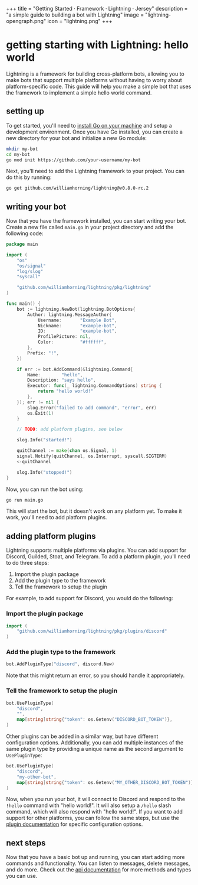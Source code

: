 +++
title = "Getting Started · Framework · Lightning · Jersey"
description = "a simple guide to building a bot with Lightning"
image = "lightning-opengraph.png"
icon = "lightning.png"
+++

# getting starting with Lightning: hello world

Lightning is a framework for building cross-platform bots, allowing you to make
bots that support multiple platforms without having to worry about
platform-specific code. This guide will help you make a simple bot that uses
the framework to implement a simple hello world command.

## setting up

To get started, you'll need to
[install Go on your machine](https://go.dev/doc/install) and setup a
development environment. Once you have Go installed, you can create a new
directory for your bot and initialize a new Go module:

```sh
mkdir my-bot
cd my-bot
go mod init https://github.com/your-username/my-bot
```

Next, you'll need to add the Lightning framework to your project. You can do
this by running:

```sh
go get github.com/williamhorning/lightning@v0.8.0-rc.2
```

## writing your bot

Now that you have the framework installed, you can start writing your bot.
Create a new file called `main.go` in your project directory and add the
following code:

```go
package main

import (
    "os"
    "os/signal"
    "log/slog"
    "syscall"

    "github.com/williamhorning/lightning/pkg/lightning"
)

func main() {
    bot := lightning.NewBot(lightning.BotOptions{
        Author: lightning.MessageAuthor{
            Username:       "Example Bot",
            Nickname:       "example-bot",
            ID:             "example-bot",
            ProfilePicture: nil,
            Color:          "#ffffff",
        },
        Prefix: "!",
    })

    if err := bot.AddCommand(&lightning.Command{
        Name:        "hello",
        Description: "says hello",
        Executor: func(_ lightning.CommandOptions) string {
            return "hello world!"
        },
    }); err != nil {
        slog.Error("failed to add command", "error", err)
        os.Exit(1)
    }

    // TODO: add platform plugins, see below

    slog.Info("started!")

    quitChannel := make(chan os.Signal, 1)
    signal.Notify(quitChannel, os.Interrupt, syscall.SIGTERM)
    <-quitChannel

    slog.Info("stopped!")
}
```

Now, you can run the bot using:

```sh
go run main.go
```

This will start the bot, but it doesn't work on any platform yet. To make it
work, you'll need to add platform plugins.

## adding platform plugins

Lightning supports multiple platforms via plugins. You can add support for
Discord, Guilded, Stoat, and Telegram. To add a platform plugin, you'll
need to do three steps:

1. Import the plugin package
2. Add the plugin type to the framework
3. Tell the framework to setup the plugin

For example, to add support for Discord, you would do the following:

### Import the plugin package

```go
import (
    "github.com/williamhorning/lightning/pkg/plugins/discord"
)
```

### Add the plugin type to the framework

```go
bot.AddPluginType("discord", discord.New)
```

Note that this might return an error, so you should handle it appropriately.

### Tell the framework to setup the plugin

```go
bot.UsePluginType(
    "discord",
    "",
    map[string]string{"token": os.Getenv("DISCORD_BOT_TOKEN")},
)
```

Other plugins can be added in a similar way, but have different configuration
options. Additionally, you can add multiple instances of the same plugin type
by providing a unique name as the second argument to `UsePluginType`:

```go
bot.UsePluginType(
    "discord",
    "my-other-bot", 
    map[string]string{"token": os.Getenv("MY_OTHER_DISCORD_BOT_TOKEN")},
)
```

Now, when you run your bot, it will connect to Discord and respond to the
`!hello` command with "hello world!". It will also setup a `/hello` slash
command, which will also respond with "hello world!". If you want to add
support for other platforms, you can follow the same steps, but use the
[plugin documentation](./plugins) for specific configuration options.

## next steps

Now that you have a basic bot up and running, you can start adding more
commands and functionality. You can listen to messages, delete messages,
and do more. Check out the [api documentation](/go/lightning/godoc)
for more methods and types you can use.
